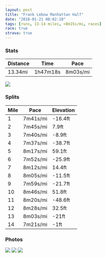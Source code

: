 ```yaml
---
layout: post
title: "Frank Lebow Manhattan Half"
date: "2018-01-21 08:02:10"
tags: [runs, 13-14 miles, <8m15s/mi, races]
race: true
strava: true
---
```


### Stats

| Distance | Time | Pace |
|----------|------|------|
|13.34mi|1h47m18s|8m03s/mi|

<img src='https://maps.googleapis.com/maps/api/staticmap?maptype=roadmap&path=enc:sy}wFjcmbM~D?~DzJdFvFdNq@~KvLlIlArUlZrJQhChBzDeIlAaVkEm@eF{HuOmD}OuM}BmHSmJm[gT_LgBkHzAmNoMaM}@cEgGoAzAxAbF_@pBkOmFoDlFkAhKlC|D~D_HfIe@vF|KxCnBbDrJ|JxFlFhHnFl@lHpOlDdB|IqApDbAnGpJjJ`BvShYpKMvCrBfD}FzAgXsCK{FeI_OqDcQsMeCuGi@qLu]iUgRn@{McMgMiAaEgGcBzAvA~Es@zBkLaGiDdB}C~PnDtC`DwGpIc@vEhK`EbDvC|IbKxF~DrGxGbA~FdNxGhC|GyAnDnAzFvIpJzAnUjZ`KK`CzArDmGjA_WsF}AcFuGqOiE{NoLuBqGHwHaDsEuZsRuQz@uOmMmISw@vD&key=AIzaSyC1MId7bFpkLXNAaYhBSTb8jLyiSqzbDtM&size=800x800&markers=color:yellow|label:S|40.79018,-73.96422&markers=color:green|label:F|40.79443000000001,-73.95589999999997'>

### Splits

| Mile | Pace | Elevation |
|------|------|-----------|
|1|7m41s/mi|-16.4ft|
|2|7m45s/mi|7.9ft|
|3|7m40s/mi|-8.9ft|
|4|7m37s/mi|-38.7ft|
|5|8m17s/mi|59.1ft|
|6|7m52s/mi|-25.9ft|
|7|8m12s/mi|14.4ft|
|8|8m05s/mi|-11.5ft|
|9|7m59s/mi|-21.7ft|
|10|8m46s/mi|51.8ft|
|11|8m20s/mi|-48.6ft|
|12|8m28s/mi|32.5ft|
|13|8m03s/mi|-21ft|
|14|7m21s/mi|-1ft|

### Photos
<img src='https://dgtzuqphqg23d.cloudfront.net/ig3EcX8DreDZDcv2IuW7WJapAkl4sNcf6wCcvBSb-hQ-577x768.jpg'>

<img src='https://dgtzuqphqg23d.cloudfront.net/918H9sw1Osmf4OJbNwhZf-3UH7VlGJ1OAEt5md7YQ2E-431x768.jpg'>

<img src='https://dgtzuqphqg23d.cloudfront.net/BJ_A5zxZA-s0tN-WfghvHlGjzLE6liPadaDOgHp_8as-576x768.jpg'>
